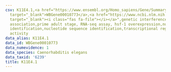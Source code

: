 ```yaml
---
csv: K11E4.1,<a href="https://www.ensembl.org/Homo_sapiens/Gene/Summary?db=core;g=WBGene00010773"
  target="_blank">WBGene00010773</a>,<a href="https://www.ncbi.nlm.nih.gov/pubmed/30894454"
  target="_blank"><i class="fas fa-file"></i></a>",genetic interference,functional
  association,prime adult stage, RNA-seq assay, hsf-1 overexpression,nucleotide sequence
  identification,nucleotide sequence identification,transcriptional regulation,up-regulates
  activity
data_alias: K11E4.1
data_id: WBGene00010773
data_numevidence: 1
data_species: Caenorhabditis elegans
data_taxid: '6239'
title: K11E4.1
---
```

